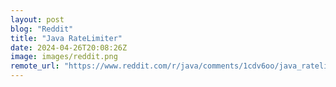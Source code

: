 ```yaml
---
layout: post
blog: "Reddit"
title: "Java RateLimiter"
date: 2024-04-26T20:08:26Z
image: images/reddit.png
remote_url: "https://www.reddit.com/r/java/comments/1cdv6oo/java_ratelimiter/"
---
```

